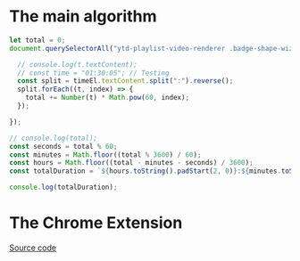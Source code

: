 # The main algorithm

```js
let total = 0;
document.querySelectorAll("ytd-playlist-video-renderer .badge-shape-wiz__text").forEach(timeEl => {

  // console.log(t.textContent);
  // const time = "01:30:05"; // Testing
  const split = timeEl.textContent.split(":").reverse();
  split.forEach((t, index) => {
    total += Number(t) * Math.pow(60, index);
  });

});

// console.log(total);
const seconds = total % 60;
const minutes = Math.floor((total % 3600) / 60);
const hours = Math.floor((total - minutes - seconds) / 3600);
const totalDuration = `${hours.toString().padStart(2, 0)}:${minutes.toString().padStart(2, 0)}:${seconds.toString().padStart(2, 0)}`;

console.log(totalDuration);
```

# The Chrome Extension

[Source code](https://github.com/in-tech-gration/WDX-180/tree/main/curriculum/modules/javascript/misc/youtube_playlist_duration_calculator/yt-calc-chrome-extension)

